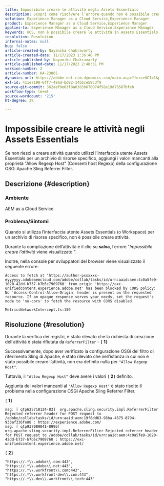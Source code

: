 ```yaml
---
title: Impossibile creare le attività negli Assets Essentials
description: Scopri come risolvere l’errore quando non è possibile creare le attività negli Assets Essentials. Aggiungi valori mancanti alla proprietà "Allow Regexp Host" (Consenti host Regexp).
solution: Experience Manager as a Cloud Service,Experience Manager
product: Experience Manager as a Cloud Service,Experience Manager
applies-to: Experience Manager as a Cloud Service,Experience Manager
keywords: KCS, non è possibile creare le attività in Assets Essentials, AEM as a Cloud Service, Workspace
resolution: Resolution
internal-notes: null
bug: false
article-created-by: Nayanika Chakravarty
article-created-date: 11/17/2023 1:36:48 PM
article-published-by: Nayanika Chakravarty
article-published-date: 11/17/2023 2:48:31 PM
version-number: 2
article-number: KA-23065
dynamics-url: https://adobe-ent.crm.dynamics.com/main.aspx?forceUCI=1&pagetype=entityrecord&etn=knowledgearticle&id=715f8f59-4e85-ee11-8179-6045bd0065b6
exl-id: 411e7198-6ff7-48ad-bd82-14bbce59c3f9
source-git-commit: 362aef9e63f8a0303b670074f58e19d75587bfeb
workflow-type: tm+mt
source-wordcount: '215'
ht-degree: 3%

---
```


# Impossibile creare le attività negli Assets Essentials


Se non riesci a creare attività quando utilizzi l’interfaccia utente Assets Essentials per un archivio di risorse specifico, aggiungi i valori mancanti alla proprietà &quot;Allow Regexp Host&quot; (Consenti host Regexp) della configurazione OSGi Apache Sling Referrer Filter.

## Descrizione {#description}


### Ambiente

AEM as a Cloud Service

### Problema/Sintomi

Quando si utilizza l’interfaccia utente Assets Essentials (o Workspace) per un archivio di risorse specifico, non è possibile creare attività.

Durante la compilazione dell’attività e il clic su <b>salva</b>, l’errore &quot;*Impossibile creare l’attività* viene visualizzato &quot;.

Inoltre, nella console per sviluppatori del browser viene visualizzato il seguente errore:


```
Access to fetch at 'https://author-pxxxxxx-eyyyyyy.adobeaemcloud.com/adobe/collab/tasks/id/urn:aaid:aem:4c0a5fe9-1020-42dd-b737-b7b5c7909760' from origin 'https://exc-unifiedcontent.experience.adobe.net' has been blocked by CORS policy: 
No 'Access-Control-Allow-Origin' header is present on the requested resource. If an opaque response serves your needs, set the request's mode to 'no-cors' to fetch the resource with CORS disabled.

MetricsNetworkIntercept.ts:159
```



## Risoluzione {#resolution}


Durante la verifica dei registri, è stato rilevato che la richiesta di creazione dell’attività è stata rifiutata da `ReferrerFilter` - <b>`[` 1`]` </b>

Successivamente, dopo aver verificato la configurazione OSGi del filtro di riferimento Sling di Apache, è stato rilevato che nell’istanza in cui non è stato possibile creare l’attività, non era definito nulla per `"Allow Regexp Host"`.

Tuttavia, il `"Allow Regexp Host"` deve avere i valori <b>`[` 2`]` </b> definito.

Aggiunta dei valori mancanti al `"Allow Regexp Host"` è stato risolto il problema nella configurazione OSGi Apache Sling Referrer Filter.

<b>`[` 1`]` </b>


```
msg: [ qtp625718124-83]  org.apache.sling.security.impl.ReferrerFilter Rejected referrer header for POST request to /adobe/collab/tasks/id/urn:aaid:aem:19f8dd63-98ba-4575-8794-933af336fe88 : https://experience.adobe.com/
msg: [ qtp937089041-8996]  org.apache.sling.security.impl.ReferrerFilter Rejected referrer header for POST request to /adobe/collab/tasks/id/urn:aaid:aem:4c0a5fe9-1020-42dd-b737-b7b5c7909760 : https://exc-unifiedcontent.experience.adobe.net/
```


<b>`[` 2`]` </b>


```
"https://.*\\.adobe\\.com:443",
"https://.*\\.adobe\\.net:443",
"https://.*\\.workfront\\.com:443",
"https://.*\\.workfront-dev\\.com:443",
"https://.*\\.dev\\.workfront\\.tech:443"
```
